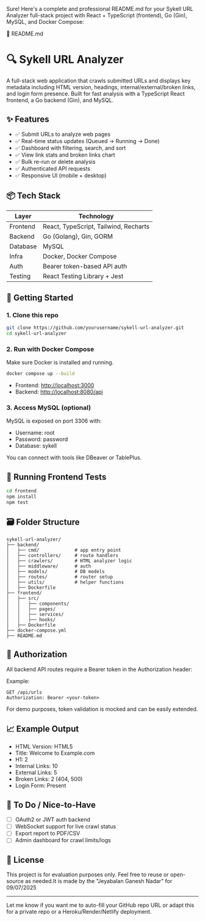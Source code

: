 Sure! Here's a complete and professional README.md for your Sykell URL Analyzer full-stack project with React + TypeScript (frontend), Go (Gin), MySQL, and Docker Compose:

📄 README.md

# 🔍 Sykell URL Analyzer

A full-stack web application that crawls submitted URLs and displays key metadata including HTML version, headings, internal/external/broken links, and login form presence. Built for fast analysis with a TypeScript React frontend, a Go backend (Gin), and MySQL.

## ✨ Features

* ✅ Submit URLs to analyze web pages
* ✅ Real-time status updates (Queued → Running → Done)
* ✅ Dashboard with filtering, search, and sort
* ✅ View link stats and broken links chart
* ✅ Bulk re-run or delete analysis
* ✅ Authenticated API requests
* ✅ Responsive UI (mobile + desktop)

## 📦 Tech Stack

| Layer    | Technology                            |
| -------- | ------------------------------------- |
| Frontend | React, TypeScript, Tailwind, Recharts |
| Backend  | Go (Golang), Gin, GORM                |
| Database | MySQL                                 |
| Infra    | Docker, Docker Compose                |
| Auth     | Bearer token-based API auth           |
| Testing  | React Testing Library + Jest          |

## 🚀 Getting Started

### 1. Clone this repo

```bash
git clone https://github.com/yourusername/sykell-url-analyzer.git
cd sykell-url-analyzer
```

### 2. Run with Docker Compose

Make sure Docker is installed and running.

```bash
docker compose up --build
```

* Frontend: [http://localhost:3000](http://localhost:3000)
* Backend: [http://localhost:8080/api](http://localhost:8080/api)

### 3. Access MySQL (optional)

MySQL is exposed on port 3306 with:

* Username: root
* Password: password
* Database: sykell

You can connect with tools like DBeaver or TablePlus.

## 🧪 Running Frontend Tests

```bash
cd frontend
npm install
npm test
```

## 🗃 Folder Structure

```
sykell-url-analyzer/
├── backend/
│   ├── cmd/             # app entry point
│   ├── controllers/     # route handlers
│   ├── crawlers/        # HTML analyzer logic
│   ├── middleware/      # auth
│   ├── models/          # DB models
│   ├── routes/          # router setup
│   ├── utils/           # helper functions
│   ├── Dockerfile
├── frontend/
│   ├── src/
│   │   ├── components/
│   │   ├── pages/
│   │   ├── services/
│   │   ├── hooks/
│   ├── Dockerfile
├── docker-compose.yml
├── README.md
```

## 🔐 Authorization

All backend API routes require a Bearer token in the Authorization header:

Example:

```http
GET /api/urls
Authorization: Bearer <your-token>
```

For demo purposes, token validation is mocked and can be easily extended.

## 📈 Example Output

* HTML Version: HTML5
* Title: Welcome to Example.com
* H1: 2
* Internal Links: 10
* External Links: 5
* Broken Links: 2 (404, 500)
* Login Form: Present

## 📌 To Do / Nice-to-Have

* [ ] OAuth2 or JWT auth backend
* [ ] WebSocket support for live crawl status
* [ ] Export report to PDF/CSV
* [ ] Admin dashboard for crawl limits/logs

## 📄 License

This project is for evaluation purposes only. Feel free to reuse or open-source as needed.It is made by the "Jeyabalan Ganesh Nadar" for 09/07/2025

---

Let me know if you want me to auto-fill your GitHub repo URL or adapt this for a private repo or a Heroku/Render/Netlify deployment.
